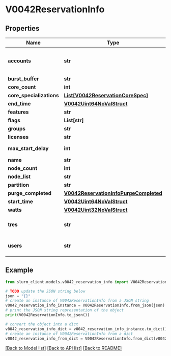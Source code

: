 # V0042ReservationInfo


## Properties

Name | Type | Description | Notes
------------ | ------------- | ------------- | -------------
**accounts** | **str** | Comma separated list of permitted accounts | [optional] 
**burst_buffer** | **str** | BurstBuffer | [optional] 
**core_count** | **int** | CoreCnt | [optional] 
**core_specializations** | [**List[V0042ReservationCoreSpec]**](V0042ReservationCoreSpec.md) |  | [optional] 
**end_time** | [**V0042Uint64NoValStruct**](V0042Uint64NoValStruct.md) |  | [optional] 
**features** | **str** | Features | [optional] 
**flags** | **List[str]** |  | [optional] 
**groups** | **str** | Groups | [optional] 
**licenses** | **str** | Licenses | [optional] 
**max_start_delay** | **int** | MaxStartDelay in seconds | [optional] 
**name** | **str** | ReservationName | [optional] 
**node_count** | **int** | NodeCnt | [optional] 
**node_list** | **str** | Nodes | [optional] 
**partition** | **str** | PartitionName | [optional] 
**purge_completed** | [**V0042ReservationInfoPurgeCompleted**](V0042ReservationInfoPurgeCompleted.md) |  | [optional] 
**start_time** | [**V0042Uint64NoValStruct**](V0042Uint64NoValStruct.md) |  | [optional] 
**watts** | [**V0042Uint32NoValStruct**](V0042Uint32NoValStruct.md) |  | [optional] 
**tres** | **str** | Comma separated list of required TRES | [optional] 
**users** | **str** | Comma separated list of permitted users | [optional] 

## Example

```python
from slurm_client.models.v0042_reservation_info import V0042ReservationInfo

# TODO update the JSON string below
json = "{}"
# create an instance of V0042ReservationInfo from a JSON string
v0042_reservation_info_instance = V0042ReservationInfo.from_json(json)
# print the JSON string representation of the object
print(V0042ReservationInfo.to_json())

# convert the object into a dict
v0042_reservation_info_dict = v0042_reservation_info_instance.to_dict()
# create an instance of V0042ReservationInfo from a dict
v0042_reservation_info_from_dict = V0042ReservationInfo.from_dict(v0042_reservation_info_dict)
```
[[Back to Model list]](../README.md#documentation-for-models) [[Back to API list]](../README.md#documentation-for-api-endpoints) [[Back to README]](../README.md)


